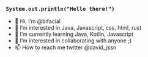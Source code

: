### `System.out.println("Hello there!")`

- 👋 Hi, I’m @bifacial
- 👀 I’m interested in Java, Javascript, css, html, rust
- 🌱 I’m currently learning Java, Kotlin, Javascript
- 💞️ I’m interested in collaborating with anyone ;)
- 📫 How to reach me twitter @david_jssn


